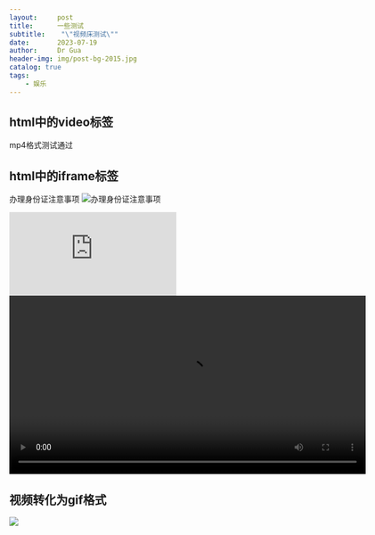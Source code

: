 ```yaml
---
layout:     post
title:      一些测试
subtitle:    "\"视频床测试\""
date:       2023-07-19
author:     Dr Gua
header-img: img/post-bg-2015.jpg
catalog: true
tags:
    - 娱乐
---
```



## html中的video标签

<!-- ​<audio id="audio" controls="" preload="none">
      <source id="mp3" src="音频地址">
</audio> -->

 mp4格式测试通过
<!-- <video id="video" controls="" preload="none" poster="封面">
      <source id="mp4" src="https://image.wgsxsm.eu.org/file/a9d5230d39d6517f58fee.mp4" type="video/mp4">
</videos> -->

<!-- webm格式
<video id="video" controls="" preload="none" poster="封面">
      <source id="webm" src="webm格式视频" type="video/webm">
</videos>

<!-- ovg格式 -->
<!-- <video id="video" controls="" preload="none" poster="封面">
      <source id="ogv" src="ogv格式视频" type="video/ogv">
</videos> -->

## html中的iframe标签
办理身份证注意事项
![办理身份证注意事项](https://image.wgsxsm.eu.org/file/c128f06639f4967f28e1e.jpg)

<!-- <iframe src="//player.bilibili.com/player.html?aid=59317437&bvid=BV1Pt411G7qh&cid=103365806&page=1" scrolling="no" border="0" frameborder="no" framespacing="0" allowfullscreen="true"> </iframe> -->

<iframe
    src="https://v.miaopai.com/iframe?scid=SvyHaHOczsp7B6ftW86oqMMz62-h5ai6~Fwp8A__"
    scrolling="no" border="0" frameborder="no" framespacing="0"
    allowfullscreen="false">
</iframe>

<video height="320" width="640" id="video" controls loop>
      <source src="https://image.wgsxsm.eu.org/file/a9d5230d39d6517f58fee.mp4" type="video/mp4">
</video>

<!-- <iframe
src="https://image.wgsxsm.eu.org/file/a9d5230d39d6517f58fee.mp4"
scrolling="no" border="0" frameborder="no" framespacing="0" allowfullscreen="true">
</iframe> -->
<!-- 相当于是子网页 -->
<!-- B站分享链接提供 -->

## 视频转化为gif格式

![](https://image.wgsxsm.eu.org/file/bdc3b15250cae26e873f1.gif)